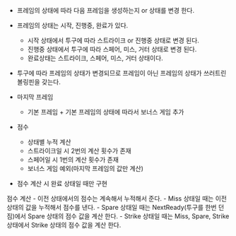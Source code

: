 - 프레임의 상태에 따라 다음 프레임을 생성하는지 or 상태를 변경 한다.  
- 프레임의 상태는 시작, 진행중, 완료가 있다.
    - 시작 상태에서 투구에 따라 스트라이크 or 진행중 상태로 변경 된다.
    - 진행중 상태에서 투구에 따라 스페어, 미스, 거터 상태로 변경 된다. 
    - 완료상태는 스트라이크, 스페어, 미스, 거터 상태이다.
- 투구에 따라 프레임의 상태가 변경되므로 프레임이 아닌 프레임의 상태가 쓰러트린 볼링핀을 갖는다.    

- 마지막 프레임
    - 기본 프레임 + 기본 프레임의 상태에 따라서 보너스 게임 추가
    
- 점수
    - 상태별 누적 계산
    - 스트라이크일 시 2번의 계산 횟수가 존재
    - 스페어일 시 1번의 계산 횟수가 존재
    - 보너스 게임 예외(마지막 프레임의 값만 계산)
- 점수 계산 시 완료 상태일 때만 구현

점수 계산
    - 이전 상태에서의 점수는 계속해서 누적해서 준다.
    - Miss 상태일 때는 이전 상태의 값을 누적해서 점수를 낸다.
    - Spare 상태일 때는 NextReady(투구를 한번 던짐)에서 Spare 상태의 점수 값을 계산 한다.
    - Strike 상태일 때는 Miss, Spare, Strike 상태에서 Strike 상태의 점수 값을 계산 한다. 
